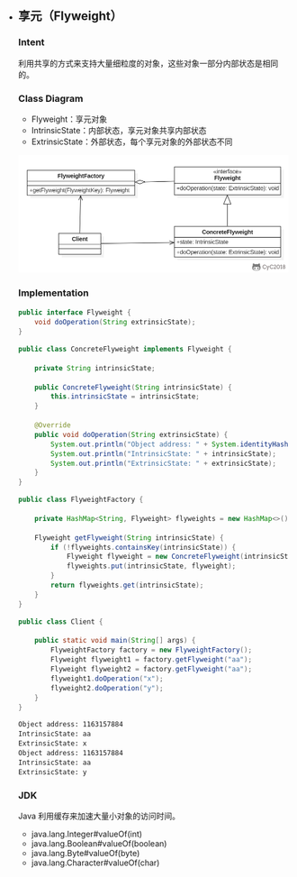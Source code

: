 - ## 享元（Flyweight）

  ### Intent

  

  利用共享的方式来支持大量细粒度的对象，这些对象一部分内部状态是相同的。

  ### Class Diagram

  - Flyweight：享元对象
  - IntrinsicState：内部状态，享元对象共享内部状态
  - ExtrinsicState：外部状态，每个享元对象的外部状态不同

  ![image](../image/5f5c22d5-9c0e-49e1-b5b0-6cc7032724d4-1590215665802.png)

  ### Implementation

  ```java
  public interface Flyweight {
      void doOperation(String extrinsicState);
  }
  ```

  ```java
  public class ConcreteFlyweight implements Flyweight {
  
      private String intrinsicState;
  
      public ConcreteFlyweight(String intrinsicState) {
          this.intrinsicState = intrinsicState;
      }
  
      @Override
      public void doOperation(String extrinsicState) {
          System.out.println("Object address: " + System.identityHashCode(this));
          System.out.println("IntrinsicState: " + intrinsicState);
          System.out.println("ExtrinsicState: " + extrinsicState);
      }
  }
  ```

  ```java
  public class FlyweightFactory {
  
      private HashMap<String, Flyweight> flyweights = new HashMap<>();
  
      Flyweight getFlyweight(String intrinsicState) {
          if (!flyweights.containsKey(intrinsicState)) {
              Flyweight flyweight = new ConcreteFlyweight(intrinsicState);
              flyweights.put(intrinsicState, flyweight);
          }
          return flyweights.get(intrinsicState);
      }
  }
  ```

  ```java
  public class Client {
  
      public static void main(String[] args) {
          FlyweightFactory factory = new FlyweightFactory();
          Flyweight flyweight1 = factory.getFlyweight("aa");
          Flyweight flyweight2 = factory.getFlyweight("aa");
          flyweight1.doOperation("x");
          flyweight2.doOperation("y");
      }
  }
  ```

  ```html
  Object address: 1163157884
  IntrinsicState: aa
  ExtrinsicState: x
  Object address: 1163157884
  IntrinsicState: aa
  ExtrinsicState: y
  ```

  ### JDK

  Java 利用缓存来加速大量小对象的访问时间。

  - java.lang.Integer#valueOf(int)
  - java.lang.Boolean#valueOf(boolean)
  - java.lang.Byte#valueOf(byte)
  - java.lang.Character#valueOf(char)
